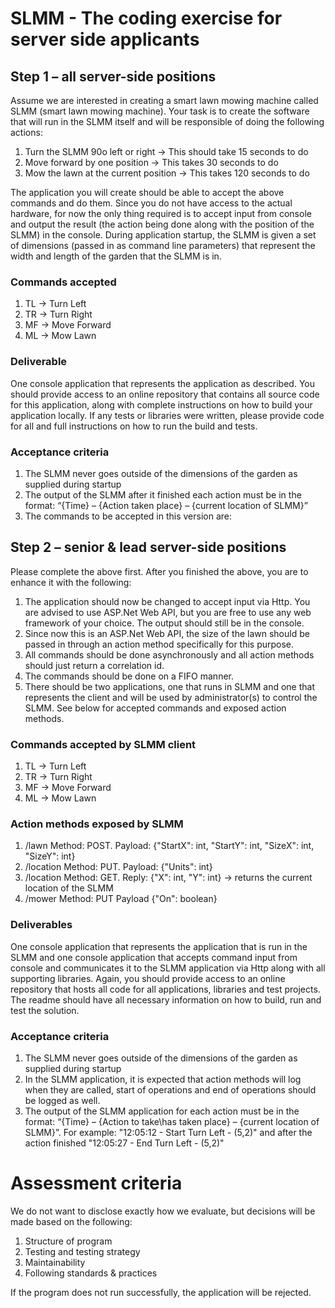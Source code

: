 SLMM - The coding exercise for server side applicants
=====================================================

Step 1 – all server-side positions
----------------------------------
Assume we are interested in creating a smart lawn mowing machine called SLMM (smart lawn mowing machine). Your task is to create the software that will run in the SLMM itself and will be responsible of doing the following actions:
1. Turn the SLMM 90o left or right -> This should take 15 seconds to do
2. Move forward by one position -> This takes 30 seconds to do
3. Mow the lawn at the current position -> This takes 120 seconds to do

The application you will create should be able to accept the above commands and do them. Since you do not have access to the actual hardware, for now the only thing required is to accept input from console and output the result (the action being done along with the position of the SLMM) in the console. During application startup, the SLMM is given a set of dimensions (passed in as command line parameters) that represent the width and length of the garden that the SLMM is in.

### Commands accepted
1. TL -> Turn Left
2. TR -> Turn Right
3. MF -> Move Forward
4. ML -> Mow Lawn

### Deliverable
One console application that represents the application as described. You should provide access to an online repository that contains all source code for this application, along with complete instructions on how to build your application locally. If any tests or libraries were written, please provide code for all and full instructions on how to run the build and tests.

### Acceptance criteria
1. The SLMM never goes outside of the dimensions of the garden as supplied during startup
2. The output of the SLMM after it finished each action must be in the format: “{Time} – {Action taken place} – {current location of SLMM}”
3. The commands to be accepted in this version are:


Step 2 – senior & lead server-side positions
-------------------------------------
Please complete the above first. After you finished the above, you are to enhance it with the following:
1. The application should now be changed to accept input via Http. You are advised to use ASP.Net Web API, but you are free to use any web framework of your choice. The output should still be in the console.
2. Since now this is an ASP.Net Web API, the size of the lawn should be passed in through an action method specifically for this purpose.
3. All commands should be done asynchronously and all action methods should just return a correlation id.
4. The commands should be done on a FIFO manner.
5. There should be two applications, one that runs in SLMM and one that represents the client and will be used by administrator(s) to control the SLMM. See below for accepted commands and exposed action methods.

### Commands accepted by SLMM client
1. TL -> Turn Left
2. TR -> Turn Right
3. MF -> Move Forward
4. ML -> Mow Lawn

### Action methods exposed by SLMM
1. /lawn Method: POST. Payload: {"StartX": int, "StartY": int, "SizeX": int, "SizeY": int}
2. /location Method: PUT. Payload: {"Units": int}
3. /location Method: GET. Reply: {"X": int, "Y": int} -> returns the current location of the SLMM
4. /mower Method: PUT Payload {"On": boolean}

### Deliverables
One console application that represents the application that is run in the SLMM and one console application that accepts command input from console and communicates it to the SLMM application via Http along with all supporting libraries. Again, you should provide access to an online repository that hosts all code for all applications, libraries and test projects. The readme should have all necessary information on how to build, run and test the solution.

### Acceptance criteria
1. The SLMM never goes outside of the dimensions of the garden as supplied during startup
2. In the SLMM application, it is expected that action methods will log when they are called, start of operations and end of operations should be logged as well.
3. The output of the SLMM application for each action must be in the format: “{Time} – {Action to take\has taken place} – {current location of SLMM}”. 
  For example: "12:05:12 - Start Turn Left - (5,2)" and after the action finished "12:05:27 - End Turn Left - (5,2)"
 

Assessment criteria
===================
We do not want to disclose exactly how we evaluate, but decisions will be made based on the following:
1. Structure of program
2. Testing and testing strategy
3. Maintainability
4. Following standards & practices

If the program does not run successfully, the application will be rejected.